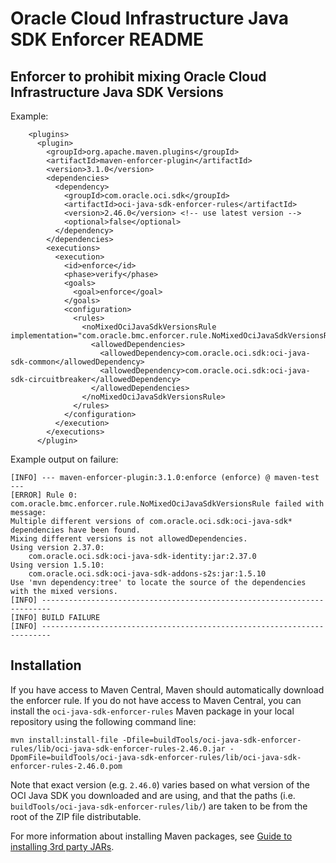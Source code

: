 # Oracle Cloud Infrastructure Java SDK Enforcer README

## Enforcer to prohibit mixing Oracle Cloud Infrastructure Java SDK Versions

Example:

```
    <plugins>
      <plugin>
        <groupId>org.apache.maven.plugins</groupId>
        <artifactId>maven-enforcer-plugin</artifactId>
        <version>3.1.0</version>
        <dependencies>
          <dependency>
            <groupId>com.oracle.oci.sdk</groupId>
            <artifactId>oci-java-sdk-enforcer-rules</artifactId>
            <version>2.46.0</version> <!-- use latest version -->
            <optional>false</optional>
          </dependency>
        </dependencies>
        <executions>
          <execution>
            <id>enforce</id>
            <phase>verify</phase>
            <goals>
              <goal>enforce</goal>
            </goals>
            <configuration>
              <rules>
                <noMixedOciJavaSdkVersionsRule implementation="com.oracle.bmc.enforcer.rule.NoMixedOciJavaSdkVersionsRule">
                  <allowedDependencies>
                    <allowedDependency>com.oracle.oci.sdk:oci-java-sdk-common</allowedDependency>
                    <allowedDependency>com.oracle.oci.sdk:oci-java-sdk-circuitbreaker</allowedDependency>
                  </allowedDependencies>
                </noMixedOciJavaSdkVersionsRule>
              </rules>
            </configuration>
          </execution>
        </executions>
      </plugin>
```

Example output on failure:


```
[INFO] --- maven-enforcer-plugin:3.1.0:enforce (enforce) @ maven-test ---
[ERROR] Rule 0: com.oracle.bmc.enforcer.rule.NoMixedOciJavaSdkVersionsRule failed with message:
Multiple different versions of com.oracle.oci.sdk:oci-java-sdk* dependencies have been found.
Mixing different versions is not allowedDependencies.
Using version 2.37.0:
    com.oracle.oci.sdk:oci-java-sdk-identity:jar:2.37.0
Using version 1.5.10:
    com.oracle.oci.sdk:oci-java-sdk-addons-s2s:jar:1.5.10
Use 'mvn dependency:tree' to locate the source of the dependencies with the mixed versions.
[INFO] ------------------------------------------------------------------------
[INFO] BUILD FAILURE
[INFO] ------------------------------------------------------------------------
```

## Installation

If you have access to Maven Central, Maven should automatically download the enforcer rule. If you do not have access to Maven Central, you can install the `oci-java-sdk-enforcer-rules` Maven package in your local repository using the following command line:

```
mvn install:install-file -Dfile=buildTools/oci-java-sdk-enforcer-rules/lib/oci-java-sdk-enforcer-rules-2.46.0.jar -DpomFile=buildTools/oci-java-sdk-enforcer-rules/lib/oci-java-sdk-enforcer-rules-2.46.0.pom
```

Note that exact version (e.g. `2.46.0`) varies based on what version of the OCI Java SDK you downloaded and are using, and that the paths (i.e. `buildTools/oci-java-sdk-enforcer-rules/lib/`) are taken to be from the root of the ZIP file distributable.

For more information about installing Maven packages, see [Guide to installing 3rd party JARs](https://maven.apache.org/guides/mini/guide-3rd-party-jars-local.html).